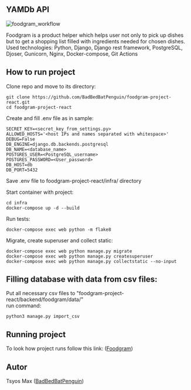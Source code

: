 ## YAMDb API
![foodgram_workflow](https://github.com/BadBedBatPenguin/foodgram-project-react/actions/workflows/foodgram_workflow.yml/badge.svg)

Foodgram is a product helper which helps user not only to pick up dishes but to get a shopping list filled with ingredients needed for chosen dishes. \
Used technologies: Python, Django, Django rest framework, PostgreSQL, Djoser, Gunicorn, Nginx, Docker-compose, Git Actions

## How to run project

Clone repo and move to its directory:

```Shell
git clone https://github.com/BadBedBatPenguin/foodgram-project-react.git
cd foodgram-project-react
```

Create and fill .env file as in sample:
```
SECRET_KEY=<secret_key_from_settings.py>
ALLOWED_HOSTS='<host IPs and names separated with whitespace>'
DEBUG=False
DB_ENGINE=django.db.backends.postgresql
DB_NAME=<database_name>
POSTGRES_USER=<PostgreSQL_username>
POSTGRES_PASSWORD=<User_password>
DB_HOST=db
DB_PORT=5432
```
Save .env file to foodgram-project-react/infra/ directory

Start container with project:

```Shell
cd infra
docker-compose up -d --build
```

Run tests:

```Shell
docker-compose exec web python -m flake8
```

Migrate, create superuser and collect static:
```Shell
docker-compose exec web python manage.py migrate
docker-compose exec web python manage.py createsuperuser
docker-compose exec web python manage.py collectstatic --no-input
```

## Filling database with data from csv files:
Put all necessary csv files to "foodgram-project-react/backend/foodgram/data/" \
run command:

```Shell
python3 manage.py import_csv
```

## Running project
To look how project runs follow this link: ([Foodgram](https://158.160.13.236))
## Autor

Tsyos Max ([BadBedBatPenguin](https://github.com/BadBedBatPenguin))

